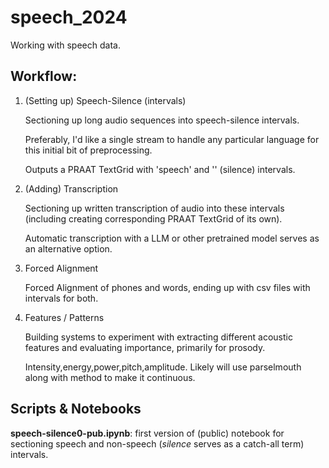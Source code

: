 # speech_2024

Working with speech data. 

## Workflow:

1. (Setting up) Speech-Silence (intervals)
   
   Sectioning up long audio sequences into speech-silence intervals.
   
   Preferably, I'd like a single stream to handle any particular language for this initial bit of preprocessing.
   
   Outputs a PRAAT TextGrid with 'speech' and '' (silence) intervals.
   
3. (Adding) Transcription
   
   Sectioning up written transcription of audio into these intervals (including creating corresponding PRAAT TextGrid of its own).
   
   Automatic transcription with a LLM or other pretrained model serves as an alternative option.
   
5. Forced Alignment
   
   Forced Alignment of phones and words, ending up with csv files with intervals for both.
   
6. Features / Patterns
   
   Building systems to experiment with extracting different acoustic features and evaluating importance, primarily for prosody.
   
   Intensity,energy,power,pitch,amplitude. Likely will use parselmouth along with method to make it continuous.

## Scripts & Notebooks

**speech-silence0-pub.ipynb**: first version of (public) notebook for sectioning speech and non-speech (*silence* serves as a catch-all term) intervals.







